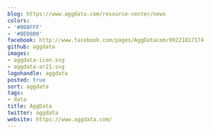 ```yaml
---
blog: https://www.aggdata.com/resource-center/news
colors:
- '#008FFF'
- '#8ED800'
facebook: http://www.facebook.com/pages/AggDatacom/99221817174
github: aggdata
images:
- aggdata-icon.svg
- aggdata-ar21.svg
logohandle: aggdata
posted: true
sort: aggdata
tags:
- data
title: AggData
twitter: aggdata
website: https://www.aggdata.com/
---
```

